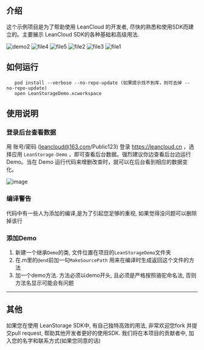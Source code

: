 ## 介绍
这个示例项目是为了帮助使用 LeanCloud 的开发者, 尽快的熟悉和使用SDK而建立的。主要展示 LeanCloud SDK的各种基础和高级用法.

![demo2](https://cloud.githubusercontent.com/assets/5022872/7852211/71f4ac66-052c-11e5-868a-b98b34867a06.png)
![file4](https://cloud.githubusercontent.com/assets/5022872/9400930/482426f8-47fa-11e5-9cad-4763975802a1.png)
![file5](https://cloud.githubusercontent.com/assets/5022872/9400936/58faf380-47fa-11e5-944b-8d9065366b61.png)
![file2](https://cloud.githubusercontent.com/assets/5022872/9401070/2d2737a8-47fc-11e5-852f-7cd44603d5eb.png)
![file3](https://cloud.githubusercontent.com/assets/5022872/9401080/4fe8a268-47fc-11e5-8486-752060611320.png)
![file1](https://cloud.githubusercontent.com/assets/5022872/9401084/59601560-47fc-11e5-8b38-cc09a3584b70.png)


## 如何运行

```
   pod install --verbose --no-repo-update (如果提示找不到库，则可去掉 --no-repo-update)
   open LeanStorageDemo.xcworkspace
```

## 使用说明

### 登录后台查看数据

用 账号/密码 (leancloud@163.com/Public123) 登录 https://leancloud.cn ，选择应用 `LeanStorage-Demo` ，即可查看后台数据。强烈建议你边查看后台边运行 Demo。当在 Demo 运行代码来增删改查时，就可以在后台看到相应的数据变化。

![image](https://cloud.githubusercontent.com/assets/5022872/7763947/3b25548e-007b-11e5-9a1b-af3ca1806175.png)


### 编译警告
代码中有一些人为添加的编译,是为了引起您足够的重视, 如果觉得没问题可以删除掉该行

### 添加Demo

1. 新建一个继承`Demo`的类, 文件位置在项目的`LeanStorageDemo`文件夹
2. 在.m里的`@end`前加一句`MakeSourcePath` 用来在编译时生成返回这个文件的方法
3. 加一个demo方法. 方法必须以demo开头, 且必须是严格按照骆驼命名法, 否则方法名显示可能会有问题

----
## 其他

如果您在使用 LeanStorage SDK中, 有自己独特高效的用法, 非常欢迎您fork 并提交pull request, 帮助其他开发者更好的使用SDK. 我们将在本项目的贡献者中, 加入您的名字和联系方式(如果您同意的话)
